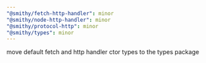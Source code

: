 ```yaml
---
"@smithy/fetch-http-handler": minor
"@smithy/node-http-handler": minor
"@smithy/protocol-http": minor
"@smithy/types": minor
---
```


move default fetch and http handler ctor types to the types package
